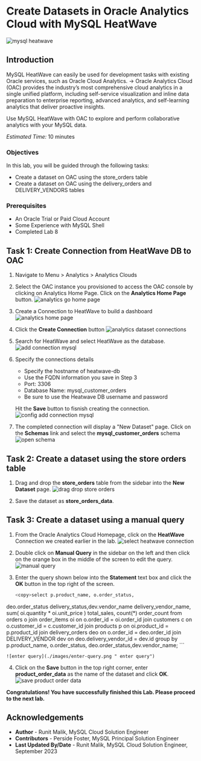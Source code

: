 # Create Datasets in Oracle Analytics Cloud with MySQL HeatWave

![mysql heatwave](./images/mysql-heatwave-logo.jpeg " mysql heatwave")

## Introduction

MySQL HeatWave can easily be used for development tasks with existing Oracle services, such as Oracle Cloud Analytics. -> Oracle Analytics Cloud (OAC) provides the industry’s most comprehensive cloud analytics in a single unified platform, including self-service visualization and inline data preparation to enterprise reporting, advanced analytics, and self-learning analytics that deliver proactive insights.

Use MySQL HeatWave with OAC to explore and perform collaborative analytics with your MySQL data.

_Estimated Time:_ 10 minutes


### Objectives

In this lab, you will be guided through the following tasks:

- Create a dataset on OAC using the store_orders table
- Create a dataset on OAC using the delivery_orders and DELIVERY_VENDORS tables

### Prerequisites

- An Oracle Trial or Paid Cloud Account
- Some Experience with MySQL Shell
- Completed Lab 8

## Task 1: Create Connection from HeatWave DB to OAC

1. Navigate to Menu > Analytics > Analytics Clouds

2. Select the OAC instance you provisioned to access the OAC console by clicking on Analytics Home Page. Click on the **Analytics Home Page** button.
    ![analytics go home page](./images/analytics-go-home-page.png " analytics go home page")

3. Create a Connection to HeatWave to build a dashboard
    ![analytics home page](./images/analytics-home-page.png " analytics home page")

4. Click the **Create Connection** button
    ![analytics dataset connections](./images/analytics-dataset-connections.png " analytics dataset connections")

5. Search for HeatWave and select HeatWave as the database.
    ![add connection mysql](./images/add-connection-mysql.png " add connection mysql")

6. Specify the connections details
    - Specify the hostname of heatwave-db
    - Use the FQDN information you save in Step 3
    - Port: 3306
    - Database Name: mysql\_customer\_orders
    - Be sure to use the Heatwave DB username and password

    Hit the **Save** button to fisnish creating the connection.
    ![config add connection mysql](./images/config-add-connection-mysql.png " config add connection mysql")

7. The completed connection will display a "New Dataset" page. Click on the **Schemas** link and select the **mysql\_customer\_orders** schema
    ![open schema](./images/open-schema.png " open schema")

## Task 2: Create a dataset using the store orders table

1. Drag and drop the **store\_orders** table from the sidebar into the **New Dataset** page.
    ![drag drop store orders](./images/drag-drop-store-orders.png " drag drop store orders")

2. Save the dataset as **store\_orders\_data**.

## Task 3: Create a dataset using a manual query

1. From the Oracle Analytics Cloud Homepage, click on the **HeatWave** Connection we created earlier in the lab.
    ![select heatwave connection](./images/select-heatwave-connection.png " select heatwave connection")

2. Double click on **Manual Query** in the sidebar on the left and then click on the orange box in the middle of the screen to edit the query. 
    ![manual query](./images/manual-query.png " manual query")

3. Enter the query shown below into the **Statement** text box and click the **OK** button in the top right of the screen.
    ```bash
    <copy>select p.product_name, o.order_status,
deo.order_status delivery_status,dev.vendor_name delivery_vendor_name,
         sum( oi.quantity * oi.unit_price ) total_sales,
         count(*) order_count
  from   orders o
  join   order_items oi
  on     o.order_id = oi.order_id
  join   customers c
  on     o.customer_id = c.customer_id
  join   products p
  on     oi.product_id = p.product_id
  join   delivery_orders deo
  on     o.order_id = deo.order_id
  join   DELIVERY_VENDOR dev
  on     deo.delivery_vendor_id = dev.id
  group  by p.product_name, o.order_status, deo.order_status,dev.vendor_name;</copy>
     ```

    ![enter query](./images/enter-query.png " enter query")

4. Click on the **Save** button in the top right corner, enter **product\_order\_data** as the name of the dataset and click **OK**.
    ![save product order data](./images/save-product-order-data.png " save product order data")

**Congratulations! You have successfully finished this Lab. Please proceed to the next lab.**


## Acknowledgements

- **Author** - Runit Malik, MySQL Cloud Solution Engineer
- **Contributors** - Perside Foster, MySQL Principal Solution Engineer
- **Last Updated By/Date** - Runit Malik, MySQL Cloud Solution Engineer, September 2023